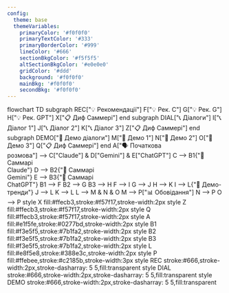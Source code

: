 ```yaml
---
config:
  theme: base
  themeVariables:
    primaryColor: '#f0f0f0'
    primaryTextColor: '#333'
    primaryBorderColor: '#999'
    lineColor: '#666'
    sectionBkgColor: '#f5f5f5'
    altSectionBkgColor: '#e0e0e0'
    gridColor: '#ddd'
    background: '#f0f0f0'
    mainBkg: '#f0f0f0'
    secondBkg: '#f0f0f0'
---
```

flowchart TD
 subgraph REC["💡 Рекомендації"]
        F["💡 Рек. C"]
        G["💡 Рек. G"]
        H["💡 Рек. GPT"]
        X["📋 Диф Саммері"]
  end
 subgraph DIAL["📞 Діалоги"]
        I["📞 Діалог 1"]
        J["📞 Діалог 2"]
        K["📞 Діалог 3"]
        Z["📋 Диф Саммері"]
  end
 subgraph DEMO["👥 Демо діалоги"]
        M["👥 Демо 1"]
        N["👥 Демо 2"]
        O["👥 Демо 3"]
        Q["📋 Диф Саммері"]
  end
    A["🗣️ Початкова<br>розмова"] --> C["Claude"] & D["Gemini"] & E["ChatGPT"]
    C --> B1{"📝 Саммарі<br>Claude"}
    D --> B2{"📝 Саммарі<br>Gemini"}
    E --> B3{"📝 Саммарі<br>ChatGPT"}
    B1 --> F
    B2 --> G
    B3 --> H
    F --> I
    G --> J
    H --> K
    I --> L{"👥 Демо-тренди"}
    J --> L
    K --> L
    L --> M & N & O
    M --> P["📊 Обовідання"]
    N --> P
    O --> P
    style X fill:#ffecb3,stroke:#f57f17,stroke-width:2px
    style Z fill:#ffecb3,stroke:#f57f17,stroke-width:2px
    style Q fill:#ffecb3,stroke:#f57f17,stroke-width:2px
    style A fill:#e1f5fe,stroke:#0277bd,stroke-width:2px
    style B1 fill:#f3e5f5,stroke:#7b1fa2,stroke-width:2px
    style B2 fill:#f3e5f5,stroke:#7b1fa2,stroke-width:2px
    style B3 fill:#f3e5f5,stroke:#7b1fa2,stroke-width:2px
    style L fill:#e8f5e8,stroke:#388e3c,stroke-width:2px
    style P fill:#ffebee,stroke:#c2185b,stroke-width:3px
    style REC stroke:#666,stroke-width:2px,stroke-dasharray: 5 5,fill:transparent
    style DIAL stroke:#666,stroke-width:2px,stroke-dasharray: 5 5,fill:transparent
    style DEMO stroke:#666,stroke-width:2px,stroke-dasharray: 5 5,fill:transparent
